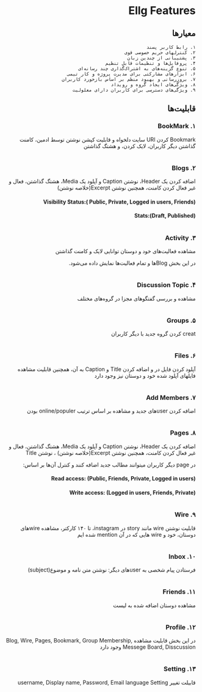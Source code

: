 <div dir="rtl">

# Ellg Features

## معیارها
    ۱. رابط کاربر پسند 
    ۲. کنترلهای حریم خصوصی قوی
    ۳. پشتیبانی از چندین زبان
    ۴. پروفایل‌ها و تنظیمات قابل تنظیم
    ۵. تنوع گزینه‌های به اشتراک‌گذاری چند رسانه‌ای
    ۶. ابزارهای مشارکتی برای مدیرت پروژه و کار تیمی 
    ۷. بروزرسانی و بهبود منظم بر اساس بازخورد کاربران
    ۸. ویژگی‌های ایجاد گروه و رویداد
    ۹. ویژگی‌های دسترسی برای کاربران دارای معلولیت
    
##  قابلیت‌ها

### ۱. BookMark
  Bookmark کردن URl     سایت دلخواه و 
قابلیت کپشن نوشتن توسط ادمین، کامنت گذاشتن دیگر کاربران، لایک کردن، و هشتگ گذاشتن

#

### ۲. Blogs

اضافه کردن یک Header، نوشتن Caption و آپلود یک Media،
هشتگ گذاشتن، فعال و غیر فعال کردن کامنت، همچنین نوشتن Excerpt(خلاصه نوشتن)

#### Visibility Status:( Public, Private, Logged in users, Friends)

#### Stats:(Draft, Published)

#
### ۳. Activity
مشاهده فعالیت‌های خود و دوستان
توانایی لایک و کامنت گذاشتن

در این بخش Blogها  و تمام فعالیت‌ها نمایش داده می‌شود.
#
### ۴. Discussion Topic

مشاهده و بررسی گفتگوهای مجزا در گروه‌های مختلف 
#
### ۵. Groups
creat کردن گروه جدید با دیگر کاربران

#
### ۶. Files

آپلود کردن فایل در و اضافه کردن Title و Caption به آن، همچنین قابلیت مشاهده فایل‍های آپلود شده خود و دوستان نیز وجود دارد
#
### ۷. Add Members
اضافه کردن userهای جدید و مشاهده بر اساس ترتیب online/populer بودن

#
### ۸. Pages

اضافه کردن یک Header، نوشتن Caption و آپلود یک Media،
هشتگ گذاشتن، فعال و غیر فعال کردن کامنت، همچنین نوشتن Excerpt(خلاصه نوشتن)
، نوشتن Title

در page دیگر کاربران میتوانند مطالب جدید اضافه کنند و کنترل آن‌ها بر اساس: 

#### Read access: (Public, Friends, Private, Logged in users)

#### Write access: (Logged in users, Friends, Private)

#
### ۹. Wire
قابلیت نوشتن wire مانند story در instagram، تا ۱۴۰ کارکتر، مشاهده wireهای دوستان، خود و wire هایی که در آن mention  شده ایم

#
### ۱۰. Inbox
فرستادن پیام شخصی به userهای دیگر: نوشتن متن نامه و موضوع(subject)

#
### ۱۱. Friends
مشاهده دوستان اضافه شده به لیست

#
### ۱۲. Profile
در این بخش قابلیت مشاهده Blog, Wire, Pages, Bookmark, Group Membership, Messege Board, Disscussion وجود دارد

#

### ۱۳. Setting
قابیلت تغییر
username, Display name, Password, Email language Setting

#